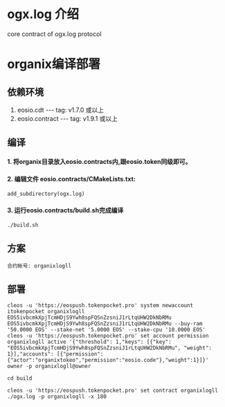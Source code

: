 # ogx.log 介绍

core contract of ogx.log protocol

# organix编译部署

## 依赖环境

1. eosio.cdt --- tag: v1.7.0 或以上
2. eosio.contract --- tag:  v1.9.1 或以上

## 编译

#### 1. 将organix目录放入eosio.contracts内,跟eosio.token同级即可。
#### 2. 编辑文件 eosio.contracts/CMakeLists.txt:

```
add_subdirectory(ogx.log)
```
#### 3. 运行eosio.contracts/build.sh完成编译
 ```
 ./build.sh
 ```
 
## 方案
```
合约帐号: organixlogll
```

## 部署
```
cleos -u 'https://eospush.tokenpocket.pro' system newaccount itokenpocket organixlogll EOS5ivbcmkXpjTcmHDjS9Ywh8spFQSnZzsniJ1rLtqUHW2DkNbRMu EOS5ivbcmkXpjTcmHDjS9Ywh8spFQSnZzsniJ1rLtqUHW2DkNbRMu --buy-ram '50.0000 EOS' --stake-net '5.0000 EOS' --stake-cpu '10.0000 EOS'
cleos -u 'https://eospush.tokenpocket.pro' set account permission organixlogll active '{"threshold": 1,"keys": [{"key": "EOS5ivbcmkXpjTcmHDjS9Ywh8spFQSnZzsniJ1rLtqUHW2DkNbRMu", "weight": 1}],"accounts": [{"permission":{"actor":"organixtokeo","permission":"eosio.code"},"weight":1}]}' owner -p organixlogll@owner

cd build

cleos -u 'https://eospush.tokenpocket.pro' set contract organixlogll ./ogx.log -p organixlogll -x 180

```